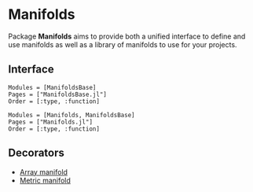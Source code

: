 # Manifolds

Package __Manifolds__ aims to provide both a unified interface to define and
use manifolds as well as a library of manifolds to use for your projects.

## Interface

```@autodocs
Modules = [ManifoldsBase]
Pages = ["ManifoldsBase.jl"]
Order = [:type, :function]
```

```@autodocs
Modules = [Manifolds, ManifoldsBase]
Pages = ["Manifolds.jl"]
Order = [:type, :function]
```

## Decorators

* [Array manifold](@ref)
* [Metric manifold](@ref)